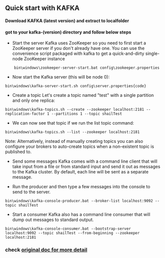 Quick start with KAFKA
--------------------------
#### Download KAFKA (latest version) and extract to localfolder
#### got to your kafka-(version) directory and follow below steps 

* Start the server
Kafka uses ZooKeeper so you need to first start a ZooKeeper server if you don't already have one. You can use the convenience script packaged with kafka to get a quick-and-dirty single-node ZooKeeper instance	
``` 
	bin\windows\zookeeper-server-start.bat config\zookeeper.properties 
```

* Now start the Kafka server (this will be node 0):
```
bin\windows\kafka-server-start.sh config\server.properties{code}
```

* Create a topic
  Let's create a topic named "test" with a single partition and only one replica:
```
bin\windows\kafka-topics.sh --create --zookeeper localhost:2181 --replication-factor 1 --partitions 1 --topic shailTest
```

- We can now see that topic if we run the list topic command:
```
bin\windows\kafka-topics.sh --list --zookeeper localhost:2181
```
Note: Alternatively, instead of manually creating topics you can also configure your brokers to auto-create topics when a non-existent topic is published to.
	
* Send some messages
Kafka comes with a command line client that will take input from a file or from standard input and send it out as messages to the Kafka cluster. By default, each line will be sent as a separate message.

 - Run the producer and then type a few messages into the console to send to the server.
```
bin\windows\kafka-console-producer.bat --broker-list localhost:9092 --topic shailTest
```
- Start a consumer
  Kafka also has a command line consumer that will dump out messages to standard output.
```
bin\windows\kafka-console-consumer.bat --bootstrap-server localhost:9092 --topic shailTest --from-beginning --zookeeper localhost:2181
```	

### check [original doc for more detail](https://github.com/mapr-demos/kafka-sample-programs)
